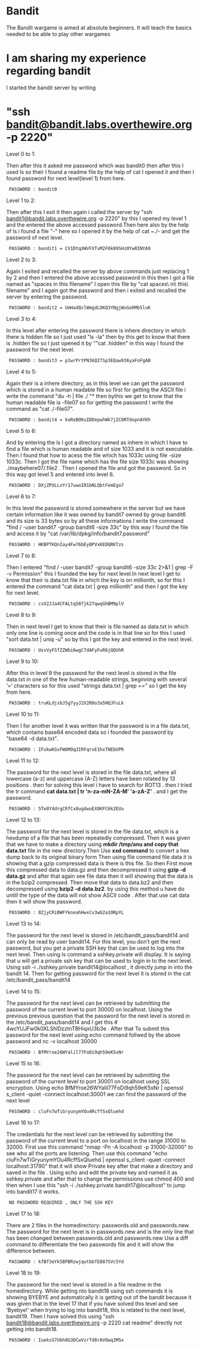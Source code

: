 # Bandit

The Bandit wargame is aimed at absolute beginners. 
It will teach the basics needed to be able to play other wargames




# I am sharing my experience regarding bandit

I started the bandit server by writing

# "ssh bandit@bandit.labs.overthewire.org -p 2220"

Level 0 to 1:

Then after this it asked me password which was bandit0 then after this I used ls so their I found a readme file by the help of cat I opened it and then I found password for next level(level 1) from here.

     PASSWORD : bandit0

Level 1 to 2:

Then after this I exit it then again i called the server by "ssh bandit1@bandit.labs.overthewire.org -p 2220" by this I opened my level 1 and the entered the above accessed password.Then here also by the help of ls i found a file "-" here so I opened it by the help of cat ~./- and get the password of next level.

     PASSWORD : bandit1 = CV1DtqXWVFXTvM2F0k09SHz0YwRINYA9

Level 2 to 3:

Again I exited and recalled the server by above commands just replacing 1 by 2 and then I entered the above accessed password in this then I got a file named as "spaces in this filename" I open this file by "cat spaces\ in\ this\ filename" and I again got the password and then i exited and recalled the server by entering the password.

     PASSWORD : bandit2 = UmHadQclWmgdLOKQ3YNgjWxGoRMb5luK

Level 3 to 4:

In this level after entering the password there is inhere directory in which there is hidden file so I just used "ls -la" then by this get to know that there is .hidden file so I just opened it by ""cat .hidden" in this way I found the password for the next level.

     PASSWORD : bandit3 = pIwrPrtPN36QITSp3EQaw936yaFoFgAB

Level 4 to 5:

Again their is a inhere directory, as in this level we can get the password which is stored in a human readable file so first for getting the ASCII file i write the command "du -h | file ./ "* then bythis we get to know that the human readable file is -file07 so for getting the password I write the command as "cat ./-file07".

     PASSWORD : bandit4 = koReBOKuIDDepwhWk7jZC0RTdopnAYKh
     
Level 5 to 6:

And by entering the ls I got a directory named as inhere in which I have to find a file which is human readable and of size 1033 and it is not executable. Then I found that how to acess the file which has 1033c using file -size 1033c. Then I got the file name which has the file size 1033c was showing ./maybehere07/.file2 . Then I opened the file and got the password.
So in this way got level 5 and entered into level 6.

     PASSWORD : DXjZPULLxYr17uwoI01bNLQbtFemEgo7
     
Level 6 to 7:

In this level the password is stored somewhere in the server but we have certain information like it was owned by bandit7 owned by group bandit6 and its size is 33 bytes so by all these informations I write the command "find / -user bandit7 -group bandit6 -size 33c" by this way I found the file and access it by "cat /var/lib/dpkg/info/bandit7.password"

     PASSWORD : HKBPTKQnIay4Fw76bEy8PVxKEDQRKTzs

Level 7 to 8:

Then I entered "find / -user bandit7 -group bandit6 -size 33c 2>&1 | grep -F -v Permission" this I founded the key for next level.In next level I get to know that their is data.txt file in which the key is on millionth, so for this I entered the command "cat data.txt | grep millionth" and then I got the key for next level.

     PASSWORD : cvX2JJa4CFALtqS87jk27qwqGhBM9plV

Level 8 to 9:

Then in next level I get to know that their is file named as data.txt in which only one line is coming once and the code is in that line so for this I used "sort data.txt | uniq -u" so by this I got the key and entered in the next level.

     PASSWORD : UsvVyFSfZZWbi6wgC7dAFyFuR6jQQUhR
     
Level 9 to 10:

After this in level 9 the password for the next level is stored in the file data.txt in one of the few human-readable strings, beginning with several ‘=’ characters so for this used "strings data.txt | grep ==" so I get the key from here.

     PASSWORD : truKLdjsbJ5g7yyJ2X2R0o3a5HQJFuLk
     
Level 10 to 11:

Then I for another level it was written that the password is in a file data.txt, which contains base64 encoded data so i founded the password by "base64 -d data.txt".

     PASSWORD : IFukwKGsFW8MOq3IRFqrxE1hxTNEbUPR
     
Level 11 to 12:

The password for the next level is stored in the file data.txt, where all lowercase (a-z) and uppercase (A-Z) letters have been rotated by 13 positions . then for solving this level i have to search for ROT13 . then I tried the tr command 
**cat data.txt | tr 'n-za-mN-ZA-M' 'a-zA-Z'** . and I get the password.

     PASSWORD : 5Te8Y4drgCRfCx8ugdwuEX8KFC6k2EUu
     
Level 12 to 13:

The password for the next level is stored in the file data.txt, which is a hexdump of a file that has been repeatedly compressed. Then it was given that we have to make a directory using **mkdir /tmp/anu and copy that data.txt** file in the new directory.Then Use **xxd command** to convert a hex dump back to its original binary form Then using file command file.data it is showing that a gzip compressed data is there is this file. So then First move this compressed data to data.gz and then decompressed it using **gzip -d data.gz** and after that again see file data then it will showing that the data is in the bzip2 compressed. Then move that data to data.bz2 and then decompressed using **bzip2 -d data.bz2**. 
by using this method u have do untill the type of the data will not show ASCII code . 
After that use cat data then it will show the password.

     PASSWORD : 8ZjyCRiBWFYkneahHwxCv3wb2a1ORpYL
     
Level 13 to 14:

The password for the next level is stored in /etc/bandit_pass/bandit14 and can only be read by user bandit14. For this level, you don’t get the next password, but you get a private SSH key that can be used to log into the next level.
Then using ls command a sshkey.private will display. It is saying that u will get a private ssh key that can be used to login in to the next level.
Using ssh -i ./sshkey.private bandit14@localhost , it directly jump in into the bandit 14.
Then for getting password for the next level it is stored in the cat /etc/bandit_pass/bandit14

Level 14 to 15:

The password for the next level can be retrieved by submitting the password of the current level to port 30000 on localhost. Using the previous previous question that the password for the next level is stored in the /etc/bandit_pass/bandit14 and I get this # 4wcYUJFw0k0XLShlDzztnTBHiqxU3b3e .
After that To submit this password for the next level using echo command follwed by the above password and nc -v localhost 30000

     PASSWORD : BfMYroe26WYalil77FoDi9qh59eK5xNr
     
Level 15 to 16:

The password for the next level can be retrieved by submitting the password of the current level to port 30001 on localhost using SSL encryption.
Using echo BfMYroe26WYalil77FoDi9qh59eK5xNr | openssl s_client -quiet -connect localhost:30001 we can find the password of the next level

     PASSWORD : cluFn7wTiGryunymYOu4RcffSxQluehd
     
 Level 16 to 17:
 
The credentials for the next level can be retrieved by submitting the password of the current level to a port on localhost in the range 31000 to 32000. First use this command  "nmap -Pn -A localhost -p 31000-32000" to see who all the ports are listening.
Then use this command "echo cluFn7wTiGryunymYOu4RcffSxQluehd | openssl s_client -quiet -connect localhost:31790" that it will show Private key after that make a directory and saved in the file .
Using echo and edit the private key and named it as sshkey.private and after that to change the permissions  use chmod 400 and then when I use this "ssh -i ./sshkey.private bandit17@localhost" to jump into bandit17 it works. 

     NO PASSWORD REQUIRED , ONLY THE SSH KEY
     
Level 17 to 18:

There are 2 files in the homedirectory: passwords.old and passwords.new. The password for the next level is in passwords.new and is the only line that has been changed between passwords.old and passwords.new 
Use a diff command to differentiate the two passwords file and it will show the difference between.

     PASSWORD : kfBf3eYk5BPBRzwjqutbbfE887SVc5Yd
     
Level 18 to 19:

The password for the next level is stored in a file readme in the homedirectory. While getting nto bandit18 using ssh commands it is showing BYEBYE and automatically it is getting out of the bandit because it was given that in the level 17 that if you have solved this level and see ‘Byebye!’ when trying to log into bandit18, this is related to the next level, bandit19.
Then I have solved this using "ssh bandit18@bandit.labs.overthewire.org -p 2220 cat readme" directly not getting into bandit18.

     PASSWORD : IueksS7Ubh8G3DCwVzrTd8rAVOwq3M5x


     

